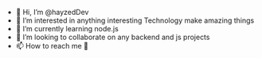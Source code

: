 - 👋 Hi, I’m @hayzedDev
- 👀 I’m interested in anything interesting Technology make amazing things
- 🌱 I’m currently learning node.js
- 💞️ I’m looking to collaborate on any backend and js projects
- 📫 How to reach me 🤔 

<!---
azeezade/azeezade is a ✨ special ✨ repository because its `README.md` (this file) appears on your GitHub profile.
You can click the Preview link to take a look at your changes.
--->
